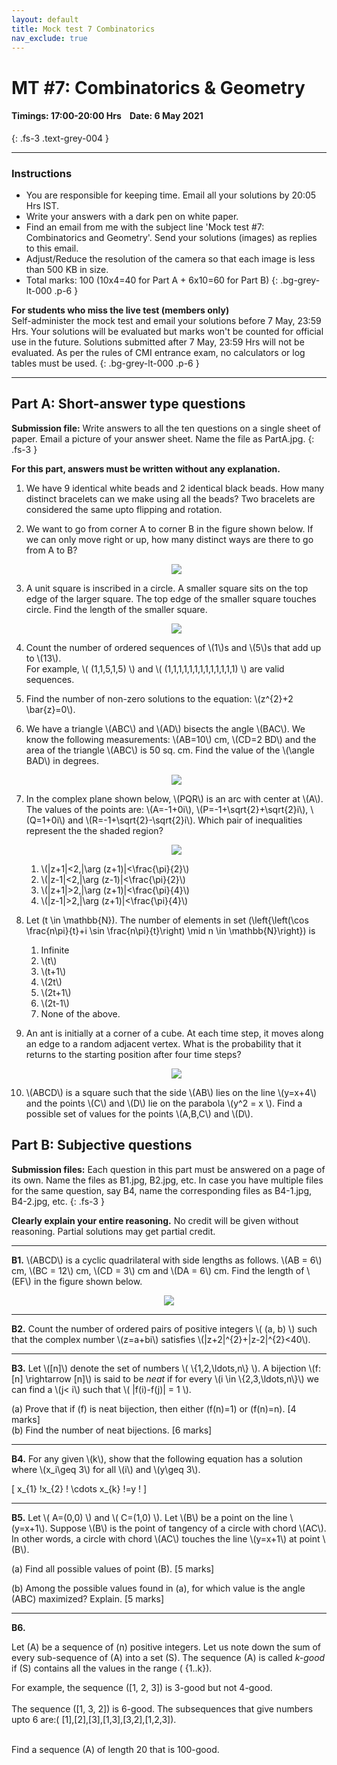 ```yaml
---
layout: default
title: Mock test 7 Combinatorics
nav_exclude: true
---
```



#  MT #7: Combinatorics & Geometry
#### Timings: 17:00-20:00 Hrs &nbsp;&nbsp;  Date: 6 May 2021
{: .fs-3 .text-grey-004 }

---

### Instructions

- You are responsible for keeping time. Email all your solutions by 20:05 Hrs IST.
- Write your answers with a dark pen on white paper.
- Find an email from me with the subject line 'Mock test #7: Combinatorics and Geometry'. Send your solutions (images) as replies to this email.
- Adjust/Reduce the resolution of the camera so that each image is less than 500 KB in size.
- Total marks: 100 (10x4=40 for Part A + 6x10=60 for Part B)
{: .bg-grey-lt-000 .p-6 }


**For students who miss the live test (members only)**<br>
Self-administer the mock test and email your solutions before 7 May, 23:59 Hrs. Your solutions will be evaluated
but marks won't be counted for official use in the future. Solutions submitted after 7 May, 23:59 Hrs will not be evaluated.
As per the rules of CMI entrance exam, no calculators or log tables must be used.
{: .bg-grey-lt-000 .p-6 }


---

## Part A: Short-answer type questions

**Submission file:** Write answers to all the ten questions on a single sheet of paper. Email a picture of your answer sheet. Name the file as PartA.jpg.
{: .fs-3 }

**For this part, answers must be written without any explanation.**





<ol>




<p>
<li>
We have 9 identical white beads and 2 identical black beads. How
many distinct bracelets can we make using all the beads? Two bracelets are considered the same
upto flipping and rotation.
</li>
</p>

<p>
<li>
We want to go from corner A to corner B in the figure shown below. If we
can only move right or up, how many distinct ways are there to go from A to B?

<p style="text-align:center">
<img src="/assets/images/frame_walk.png"/>
</p>

</li>
</p>


<li>
<p>A unit square is inscribed in a circle. A smaller square sits on the
top edge of the larger square. The top edge of the smaller square touches circle. Find
the length of the smaller square.
</p>

<p style="text-align:center">
<img src="/assets/images/mt7_small_square.png"/>
</p>

</li>

<!--
Let the side length of the smaller square be \(x\). The following equation must hold:
\[ \left(\frac{x}{2}\right)^{2}+\left(x+\frac{1}{2}\right)^{2}=\left(\frac{1}{\sqrt{2}}\right)^{2} \]

Hence, \(x=1/5\).

-->

<li>
<p>
Count the number of ordered sequences of \(1\)s and \(5\)s that add up to \(13\).<br>
For example, \( (1,1,5,1,5) \) and \( (1,1,1,1,1,1,1,1,1,1,1,1,1) \) are valid sequences.
</p>
</li>

<!--

There are 3 sets of 1s and 5s that sum to 13.<br>
For a given set suppose there are \(n\) 5s we have a total of \( (13-5n)+n=13-4n\)
numbers so we want to compute:
\[ \sum_{n=0}^{2} \binom{13-4n}{n} =    \]


-->


<p>
<li>
Find the number of non-zero solutions to the equation: \(z^{2}+2 \bar{z}=0\).
</li>
</p>




<!--
3. We have $\left|z^{2}\right|=|-2 \bar{z}|=2|z| .$ Suppose $z \neq 0 .$ Then $|z|^{2}=4=z \bar{z}$
Hence the equation becomes $z^{2}+2 \frac{4}{z}=0$ i.e. $z^{3}+8=0 .$ Hence there are 3 non zero solutions.
-->


<p>
<li>We have a triangle \(ABC\) and \(AD\) bisects the angle \(BAC\). We know the following
measurements: \(AB=10\) cm, \(CD=2 BD\) and the area of the triangle \(ABC\) is 50 sq. cm. Find the value
of the \(\angle BAD\) in degrees.
</li>
</p>


<p style="text-align:center">
<img src="/assets/images/mt7_triangle.png"/>
</p>





<!--
SMT 2019

Solution: Since $A D$ bisects $\angle B A C$, we have by the Angle-Bisector Theorem that $\frac{A B}{B D}=$ $\frac{A C}{C D} \Longrightarrow A C=\frac{C D}{B D} \cdot A B=20 .$ Let $E$ be the point on $A C$ such that $B E \perp A C .$ Since the area of $\triangle A B C$ is 50, we have $\frac{A C \cdot B E}{2}=50 \Longrightarrow B E=5 .$ But $\triangle A B E$ is a right triangle and $A B=2 B E$, so $\triangle A B E$ must be a $30-60-90$ triangle. It follows that $\angle B A C=30^{\circ}$ so $\angle B A D=15^{\circ}$
-->




<p>
<li>
In the complex plane shown below, \(PQR\) is an arc with center at \(A\).  The values of the points are:
\(A=-1+0i\), \(P=-1+\sqrt{2}+\sqrt{2}i\), \(Q=1+0i\) and \(R=-1+\sqrt{2}-\sqrt{2}i\). Which pair of inequalities
represent the the shaded region?  <br>


<p style="text-align:center">
<img src="/assets/images/argand_plane.png"/>
</p>


<ol>
<li>\(|z+1|<2,|\arg (z+1)|<\frac{\pi}{2}\)</li>
<li>\(|z-1|<2,|\arg (z-1)|<\frac{\pi}{2}\)</li>
<li>\(|z+1|>2,|\arg (z+1)|<\frac{\pi}{4}\)</li>
<li>\(|z-1|>2,|\arg (z+1)|<\frac{\pi}{4}\)</li>
</ol>



</li>
</p>


<p>
<li>

Let \(t \in \mathbb{N}\). The number of elements in set \(\left\{\left(\cos \frac{n\pi}{t}+i \sin \frac{n\pi}{t}\right) \mid n \in \mathbb{N}\right\}\)
is

<ol>
<li> Infinite </li>
<li> \(t\)</li>
<li> \(t+1\)</li>
<li> \(2t\) </li>
<li> \(2t+1\) </li>
<li> \(2t-1\) </li>
<li> None of the above.</li>
</ol>

</li>
</p>

<!--

Solution: (d)
The number of elements in the given set is equal to the number of
\(q\)th roots of \(\{\cos n \pi+$ $i \sin n \pi \mid n \in \mathbb{N}\}=\{\pm 1\}\)
which are \(2q\) in number since the \(q\)th roots of 1 are distinct from the \(q\)th  roots of \(-1\).

-->



<li>
<p>
An ant is initially at a corner of a cube. At each time step, it moves along an edge
to a random adjacent vertex. What is the probability that it returns to the starting
position after four time steps?
</p>

<p style="text-align:center">
<img src="/assets/images/mt7_ant.png"/>
</p>

<!--
SMT 2011 General. Ans: 21/81 = 7/27.
-->

</li>


<li>
<p>\(ABCD\) is a square such that the side \(AB\) lies on the line \(y=x+4\) and the points \(C\) and \(D\) lie
on the parabola \(y^2 = x \). Find a possible set of values for the points \(A,B,C\) and \(D\).
</p>
</li>

<!--
SMT 2013 Geometry.
-->



</ol>



## Part B: Subjective questions

**Submission files:** Each question in this part must be answered on a page of its own. Name the files as B1.jpg, B2.jpg, etc. In case you have multiple files
for the same question, say B4, name the corresponding files as B4-1.jpg, B4-2.jpg, etc.
{: .fs-3 }


**Clearly explain your entire reasoning.** No credit will be given without reasoning. Partial solutions may get partial credit.

---



<p>
<b>B1.</b> \(ABCD\) is a cyclic quadrilateral with side lengths as follows.  \(AB = 6\) cm,
\(BC = 12\) cm, \(CD = 3\) cm and \(DA = 6\) cm. Find the length of \(EF\)
in the figure shown below.
</p>

<p style="text-align:center">
<img src="/assets/images/mt7_cyclic.png"/>
</p>

<!--
SMT. Ans = 10\sqrt{2}. Use similar triangles.
-->


---

<p>
<b>B2.</b>
Count the number of ordered pairs of positive integers \( (a, b) \)
such that the complex number \(z=a+bi\)  satisfies \(|z+2|^{2}+|z-2|^{2}<40\).
<br>
</p>


<!--
The inequality reduces to

\begin{align*}
(2+z)(2+\bar{z})+(2-z)(2-\bar{z}) & < 50 \\
\Rightarrow 4+2 z+2 \bar{z}+z \bar{z}+4-2 z-2 \bar{z}+z \bar{z} & < 50 \\
\Rightarrow 8+2|z|^{2} & < 50 \\
\Rightarrow a^{2}+b^{2} & < 21
\end{align*}


So we need to compute the number of ordered pairs of positive integers
\( (a, b) \) such that \( a^{2}+b^{2}<21 \).
When \(a=1, b\) can range from 1 to 4 (inclusive);
when \(a=2, b\) can range from 1 to 4 ; when \(a=3, b\) can range from 1
to 3 ; and when \(a=4, b\) can equal 1 or 2 , for a total of 13 ordered pairs.
-->

---

<p>
<b>B3.</b> Let \([n]\) denote the set of numbers \( \{1,2,\ldots,n\} \). A bijection \(f:[n] \rightarrow [n]\)
is said to be <i>neat</i> if for every \(i \in \{2,3,\ldots,n\}\) we can find
a \(j< i\) such that \( |f(i)-f(j)| = 1 \).<br>

(a) Prove that if \(f\) is neat bijection, then either \(f(n)=1\) or \(f(n)=n\). [4 marks]<br>
(b) Find the number of neat bijections. [6 marks]  <br>

</p>


<!--
https://prase.cz/kalva/putnam/psoln/psol655.html
-->

---


<p>
<b>B4.</b> For any given \(k\), show that the following equation has a solution where \(x_i\geq 3\) for all \(i\) and \(y\geq 3\).

\[ x_{1} !x_{2} ! \cdots x_{k} !=y ! \]

</p>



---


<p><b>B5.</b> Let \( A=(0,0) \) and \( C=(1,0) \). Let \(B\) be a point
on the line \(y=x+1\). Suppose \(B\) is the point of tangency of a circle
with chord \(AC\). In other words, a circle with chord \(AC\) touches the
line \(y=x+1\) at point \(B\).<br>

(a) Find all possible values of point \(B\). [5 marks]<br>

(b) Among the possible values found in (a), for which value is
the angle \(ABC\) maximized? Explain. [5 marks]

</p>

---

<p><b>B6.</b>

Let \(A\) be a sequence of \(n\) positive integers.
Let us note down the sum of every sub-sequence of \(A\) into a set \(S\).
The sequence \(A\) is called <i>k-good</i> if \(S\) contains all the values in the range \( \{1..k\}\).<br>

For example, the sequence \([1, 2, 3]\) is 3-good but not 4-good. <br><br>
The sequence \([1, 3, 2]\) is 6-good. The subsequences that give numbers upto 6 are:\( [1],[2],[3],[1,3],[3,2],[1,2,3]\).<br><br>


Find a sequence \(A\) of length 20 that is 100-good.

</p>






